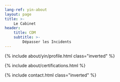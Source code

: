 ```yaml
---
lang-ref: yin-about
layout: page
title: >-
    Le Cabinet
header:
    title: CDM
    subtitle: >-
        Dépasser les Incidents
---
```


{% include about/yin/profile.html class="inverted" %}

{% include about/certifications.html %}

{% include contact.html class="inverted" %}

